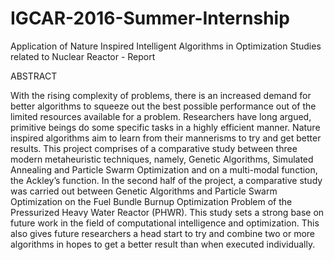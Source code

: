 # IGCAR-2016-Summer-Internship
Application of Nature Inspired Intelligent Algorithms in Optimization Studies related to Nuclear Reactor - Report

ABSTRACT

With the rising complexity of problems, there is an increased demand for better algorithms to squeeze out the best possible performance out of the limited resources available for a problem. Researchers have long argued, primitive beings do some specific tasks in a highly efficient manner. Nature inspired algorithms aim to learn from their mannerisms to try and get better results. This project comprises of a comparative study between three modern metaheuristic techniques, namely, Genetic Algorithms, Simulated Annealing and Particle Swarm Optimization and on a multi-modal function, the Ackley’s function. In the second half of the project, a comparative study was carried out between Genetic Algorithms and Particle Swarm Optimization on the Fuel Bundle Burnup Optimization Problem of the Pressurized Heavy Water Reactor (PHWR). This study sets a strong base on future work in the field of computational intelligence and optimization. This also gives future researchers a head start to try and combine two or more algorithms in hopes to get a better result than when executed individually. 
